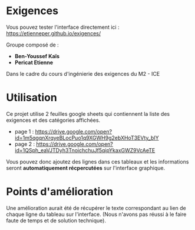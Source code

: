 # Exigences

Vous pouvez tester l'interface directement ici : https://etienneper.github.io/exigences/

Groupe composé de : 

- **Ben-Youssef Kaïs**
- **Pericat Etienne**

Dans le cadre du cours d'ingénierie des exigences du M2 - ICE

# Utilisation
Ce projet utilise 2 feuilles google sheets qui contiennent la liste des exigences et des catégories affichées. 

- page 1 : https://drive.google.com/open?id=1m5qgqnXrqyeBLocPuo1q9XGWH9g2ebXHoT3EVty_bIY
- page 2 : https://drive.google.com/open?id=1QSph_eaVJTDyh3TnoichchuJf5qipYkaxGWZ9VcAeTE

Vous pouvez donc ajoutez des lignes dans ces tableaux et les informations seront **automatiquement récpercutées** sur l'interface graphique.

# Points d'amélioration
Une amélioration aurait été de récupérer le texte correspondant au lien de chaque ligne du tableau sur l'interface. (Nous n'avons pas réussi à le faire faute de temps et de solution technique).
